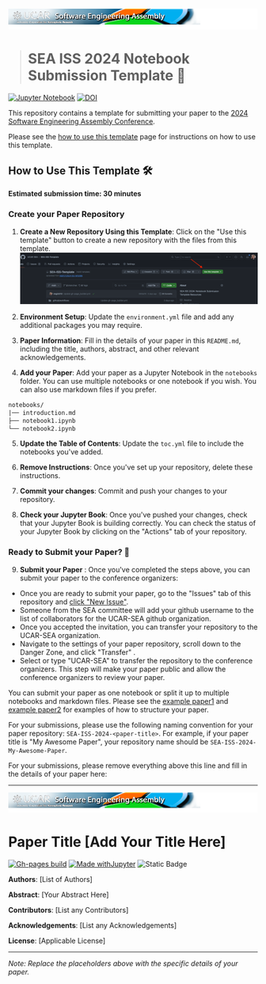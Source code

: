 ![SEA 2024 Logo](assets/logo_3.png)

># SEA ISS 2024 Notebook Submission Template 📓
[![Jupyter Notebook](https://img.shields.io/badge/jupyter-%23FA0F00.svg?style=for-the-badge&logo=jupyter&logoColor=white)](https://github.com/halehawk/test-ISS-template-2/actions/workflows/gh-page_builder.yml)
[![DOI](https://zenodo.org/badge/739166874.svg)](https://zenodo.org/doi/10.5281/zenodo.10499040)

This repository contains a template for submitting your paper to the [2024 Software Engineering Assembly Conference](https://sea.ucar.edu/event/sea-2024).

Please see the [how to use this template](#submission-guidelines.md) page for instructions on how to use this template.

## How to Use This Template 🛠️
**Estimated submission time: 30 minutes**

### Create your Paper Repository

1. **Create a New Repository Using this Template**: Click on the "Use this template" button to create a new repository with the files from this template. 
![Use this template](assets/use-this-template.png)

2. **Environment Setup**: Update the `environment.yml` file and add any additional packages you may require. 

3. **Paper Information**: Fill in the details of your paper in this `README.md`, including the title, authors, abstract, and other relevant acknowledgements.

4. **Add your Paper**: Add your paper as a Jupyter Notebook in the `notebooks` folder. You can use multiple notebooks or one notebook if you wish. You can also use markdown files if you prefer.

```
notebooks/
|── introduction.md
├── notebook1.ipynb
└── notebook2.ipynb
```
5. **Update the Table of Contents**: Update the `toc.yml` file to include the notebooks you've added.
 
6. **Remove Instructions**: Once you've set up your repository, delete these instructions. 

7. **Commit your changes**: Commit and push your changes to your repository.

8. **Check your Jupyter Book**: Once you've pushed your changes, check that your Jupyter Book is building correctly. You can check the status of your Jupyter Book by clicking on the "Actions" tab of your repository.

### Ready to Submit your Paper? 📝

9. **Submit your Paper** : Once you've completed the steps above, you can submit your paper to the conference organizers:
* Once you are ready to submit your paper, go to the "Issues" tab of this repository and [click "New Issue"](https://github.com/UCAR-SEA/SEA-ISS-Template/issues/new).
* Someone from the SEA committee will add your github username to the list of collaborators for the UCAR-SEA github organization.
* Once you accepted the invitation, you can transfer your repository to the UCAR-SEA organization.
* Navigate to the settings of your paper repository, scroll down to the Danger Zone, and click "Transfer" . 
* Select or type "UCAR-SEA" to transfer the repository to the conference organizers. This step will make your paper public and allow the conference organizers to review your paper.

You can submit your paper as one notebook or split it up to multiple notebooks and markdown files. Please see the [example paper1](notebooks/notebook-template) and [example paper2](notebooks/notebook-example2_part1) for examples of how to structure your paper.

For your submissions, please use the following naming convention for your paper repository: `SEA-ISS-2024-<paper-title>`. For example, if your paper title is "My Awesome Paper", your repository name should be `SEA-ISS-2024-My-Awesome-Paper`.

For your submissions, please remove everything above this line and fill in the details of your paper here:

-----------------
![SEA 2024 Logo](assets/logo_3.png)
 
# Paper Title [Add Your Title Here]
[![Gh-pages build](https://github.com/halehawk/test-ISS-template-2/actions/workflows/gh-page_builder.yml/badge.svg)](https://github.com/halehawk/test-ISS-template-2/actions/workflows/gh-page_builder.yml)
[![Made withJupyter](https://img.shields.io/badge/Made%20with-Jupyter-green?style=flat-square&logo=Jupyter&color=green)](https://jupyter.org/try)
![Static Badge](https://img.shields.io/badge/DOI-10.XXXXX%2Fnnnnn-blue)

**Authors**: [List of Authors]

**Abstract**: [Your Abstract Here]

**Contributors**: [List any Contributors]

**Acknowledgements**: [List any Acknowledgements]

**License**: [Applicable License]

---

*Note: Replace the placeholders above with the specific details of your paper.*
  

